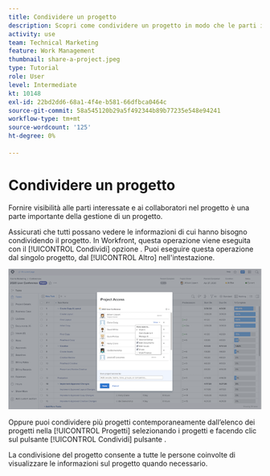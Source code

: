 ```yaml
---
title: Condividere un progetto
description: Scopri come condividere un progetto in modo che le parti interessate e gli altri interessati al progetto possano avere visibilità sul lavoro che si sta facendo utilizzando [!DNL  Workfront].
activity: use
team: Technical Marketing
feature: Work Management
thumbnail: share-a-project.jpeg
type: Tutorial
role: User
level: Intermediate
kt: 10148
exl-id: 22bd2dd6-68a1-4f4e-b581-66dfbca0464c
source-git-commit: 58a545120b29a5f492344b89b77235e548e94241
workflow-type: tm+mt
source-wordcount: '125'
ht-degree: 0%

---
```


# Condividere un progetto

Fornire visibilità alle parti interessate e ai collaboratori nel progetto è una parte importante della gestione di un progetto.

Assicurati che tutti possano vedere le informazioni di cui hanno bisogno condividendo il progetto. In Workfront, questa operazione viene eseguita con il [!UICONTROL Condividi] opzione . Puoi eseguire questa operazione dal singolo progetto, dal [!UICONTROL Altro] nell&#39;intestazione.

![Finestra di Project Access](assets/planner-fund-share-project-smaller.png)

Oppure puoi condividere più progetti contemporaneamente dall’elenco dei progetti nella [!UICONTROL Progetti] selezionando i progetti e facendo clic sul pulsante [!UICONTROL Condividi] pulsante .

La condivisione del progetto consente a tutte le persone coinvolte di visualizzare le informazioni sul progetto quando necessario.

<!---
Learn More Icon
Share permissions on objects
Share a project
--->
